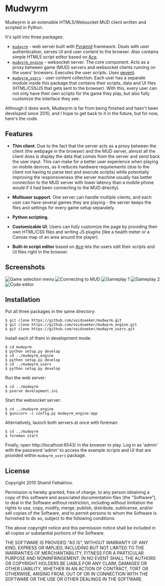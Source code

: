 # Mudwyrm

Mudwyrm is an extensible HTML5/Websocket MUD client written and scripted in Python.

It's split into three packages:
  - [`mudwyrm`](https://github.com/voidseeker/mudwyrm) - web server built with [Pyramid](http://www.pylonsproject.org/) framework.
    Deals with user authentication, serves UI and user content to the browser.
    Also contains simple HTML5 script editor based on [Ace](http://ace.ajax.org/).
  - [`mudwyrm_engine`](https://github.com/voidseeker/mudwyrm_engine) - websocket server.
    The core component. Acts as a proxy between game (MUD) servers and websocket clients running on the users' browsers. Executes the user scripts. Uses [gevent](http://www.gevent.org/).
  - [`mudwyrm_users`](https://github.com/voidseeker/mudwyrm_users) - user content collection.
    Each user has a separate module inside this package that contains their scripts, data and UI files (HTML/CSS/JS that gets sent to the browser).
    With this, every user can not only have their own scripts for the game they play, but also fully customize the interface they see.

Although it does work, Mudwyrm is far from being finished and hasn't been developed since 2010, and I hope to get back to it in the future, but for now, here's the code.

## Features

  - **Thin client.**
    Due to the fact that the server acts as a proxy between the client (the webpage in the browser) and the MUD server, almost all the client does is display the data that comes from the server and send back the user input.
    This can make for a better user experience when playing on mobile devices, as it reduces hardware requirements (due to the client not having to parse text and execute scripts) while potentially improving the responsiveness (the server machine usually has better connection to the MUD server with lower latency than a mobile phone would if it had been connecting to the MUD directly).

  - **Multiuser support.**
    One server can handle multiple clients, and each user can have several games they are playing - the server keeps the files and settings for every game setup separately.

  - **Python scripting.**

  - **Customizable UI.**
    Users can fully customize the page by providing their own HTML/CSS files and writing JS plugins (like a health meter or a Canvas map of an area around the player).

  - **Built-in script editor** based on [Ace](http://ace.ajax.org/) lets the users edit their scripts and UI files right in the browser.

## Screenshots

![Game selection menu](https://dl.dropbox.com/u/4321724/mudwyrm/game-menu.png)
![Connecting to MUD](https://dl.dropbox.com/u/4321724/mudwyrm/connecting-to-mud.png)
![Gameplay 1](https://dl.dropbox.com/u/4321724/mudwyrm/gameplay-1.png)
![Gameplay 2](https://dl.dropbox.com/u/4321724/mudwyrm/gameplay-2.png)
![Code editor](https://dl.dropbox.com/u/4321724/mudwyrm/editor.png)

## Installation

Put all three packages in the same directory:

    $ git clone https://github.com/voidseeker/mudwyrm.git
    $ git clone https://github.com/voidseeker/mudwyrm_engine.git
    $ git clone https://github.com/voidseeker/mudwyrm_users.git

Install each of them in development mode:

    $ cd mudwyrm
    $ python setup.py develop
    $ cd ../mudwyrm_engine
    $ python setup.py develop
    $ cd ../mudwyrm_users
    $ python setup.py develop

Run the web server:

    $ cd ../mudwyrm
    $ pserve development.ini

Start the websocket server:

    $ cd ../mudwyrm_engine
    $ gunicorn -c config.py mudwyrm_engine:app

Alternatively, launch both servers at once with foreman:

    $ cd ../mudwyrm
    $ foreman start

Finally, open http://localhost:6543/ in the browser to play.
Log in as 'admin' with the password 'admin' to access the example scripts and UI that are provided within `mudwyrm_users` package.

## License

Copyright 2010 Shamil Fattakhov.

Permission is hereby granted, free of charge, to any person obtaining a copy of this software and associated documentation files (the "Software"), to deal in the Software without restriction, including without limitation the rights to use, copy, modify, merge, publish, distribute, sublicense, and/or sell copies of the Software, and to permit persons to whom the Software is furnished to do so, subject to the following conditions:

The above copyright notice and this permission notice shall be included in all copies or substantial portions of the Software.

THE SOFTWARE IS PROVIDED "AS IS", WITHOUT WARRANTY OF ANY KIND, EXPRESS OR IMPLIED, INCLUDING BUT NOT LIMITED TO THE WARRANTIES OF MERCHANTABILITY, FITNESS FOR A PARTICULAR PURPOSE AND NONINFRINGEMENT. IN NO EVENT SHALL THE AUTHORS OR COPYRIGHT HOLDERS BE LIABLE FOR ANY CLAIM, DAMAGES OR OTHER LIABILITY, WHETHER IN AN ACTION OF CONTRACT, TORT OR OTHERWISE, ARISING FROM, OUT OF OR IN CONNECTION WITH THE SOFTWARE OR THE USE OR OTHER DEALINGS IN THE SOFTWARE.